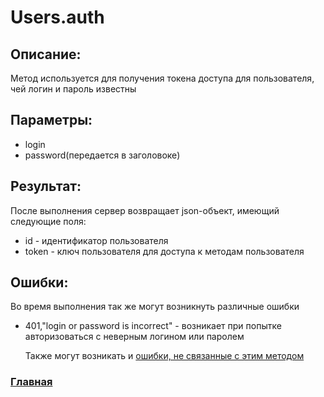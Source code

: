 # Users.auth

## Описание:
Метод используется для получения токена доступа для пользователя, чей логин и пароль известны

## Параметры:
* login
* password(передается в заголовоке)

## Результат:
После выполнения сервер возвращает json-объект, имеющий следующие поля:
* id - идентификатор пользователя
* token - ключ пользователя для доступа к методам пользователя

## Ошибки:
Во время выполнения так же могут возникнуть различные ошибки
* 401,"login or password is incorrect" - возникает при попытке авторизоваться с неверным логином или паролем

    Также могут возникать и [ошибки, не связанные с этим методом](../errors.md "Список ошибок")

### [Главная](../docs.md "Главная страница документации")